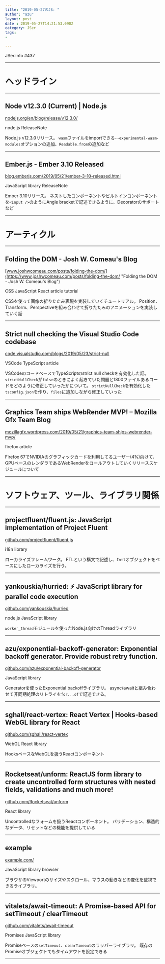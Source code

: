 ```yaml
---
title: "2019-05-27のJS: "
author: "azu"
layout: post
date : 2019-05-27T14:21:53.090Z
category: JSer
tags:
-

---
```


JSer.info #437

----

<h1 class="site-genre">ヘッドライン</h1>

----

## Node v12.3.0 (Current) | Node.js
[nodejs.org/en/blog/release/v12.3.0/](https://nodejs.org/en/blog/release/v12.3.0/ "Node v12.3.0 (Current) | Node.js")
<p class="jser-tags jser-tag-icon"><span class="jser-tag">node.js</span> <span class="jser-tag">ReleaseNote</span></p>

Node.js v12.3.0リリース。
`wasm`ファイルをimportできる`--experimental-wasm-modules`オプションの追加、`Readable.from`の追加など


----

## Ember.js - Ember 3.10 Released
[blog.emberjs.com/2019/05/21/ember-3-10-released.html](https://blog.emberjs.com/2019/05/21/ember-3-10-released.html "Ember.js - Ember 3.10 Released")
<p class="jser-tags jser-tag-icon"><span class="jser-tag">JavaScript</span> <span class="jser-tag">library</span> <span class="jser-tag">ReleaseNote</span></p>

Ember 3.10リリース。
ネストしたコンポーネントやビルトインコンポーネントを`<Input />`のようにAngle bracketで記述できるように、Decoratorのサポートなど


----
<h1 class="site-genre">アーティクル</h1>

----

## Folding the DOM - Josh W. Comeau's Blog
[www.joshwcomeau.com/posts/folding-the-dom/](https://www.joshwcomeau.com/posts/folding-the-dom/ "Folding the DOM - Josh W. Comeau's Blog")
<p class="jser-tags jser-tag-icon"><span class="jser-tag">CSS</span> <span class="jser-tag">JavaScript</span> <span class="jser-tag">React</span> <span class="jser-tag">article</span> <span class="jser-tag">tutorial</span></p>

CSSを使って画像の折りたたみ表現を実装していくチュートリアル。
Position、Transform、Perspectiveを組み合わせて折りたたみのアニメーションを実装していく話


----

## Strict null checking the Visual Studio Code codebase
[code.visualstudio.com/blogs/2019/05/23/strict-null](https://code.visualstudio.com/blogs/2019/05/23/strict-null "Strict null checking the Visual Studio Code codebase")
<p class="jser-tags jser-tag-icon"><span class="jser-tag">VSCode</span> <span class="jser-tag">TypeScript</span> <span class="jser-tag">article</span></p>

VSCodeのコードベースでTypeScriptのstrict null checkを有効化した話。
`strictNullCheck`が`false`のときによく起きていた問題と1800ファイルあるコードをどのように修正していったかについて。
`strictNullCheck`を有効化した`tsconfig.json`を作り、`files`に追加しながら修正していった


----

## Graphics Team ships WebRender MVP! – Mozilla Gfx Team Blog
[mozillagfx.wordpress.com/2019/05/21/graphics-team-ships-webrender-mvp/](https://mozillagfx.wordpress.com/2019/05/21/graphics-team-ships-webrender-mvp/ "Graphics Team ships WebRender MVP! – Mozilla Gfx Team Blog")
<p class="jser-tags jser-tag-icon"><span class="jser-tag">firefox</span> <span class="jser-tag">article</span></p>

Firefox 67でNVIDIAのグラフィックカードを利用してるユーザー(4%)向けて、GPUベースのレンダラであるWebRenderをロールアウトしていくリリーススケジュールについて


----
<h1 class="site-genre">ソフトウェア、ツール、ライブラリ関係</h1>

----

## projectfluent/fluent.js: JavaScript implementation of Project Fluent
[github.com/projectfluent/fluent.js](https://github.com/projectfluent/fluent.js "projectfluent/fluent.js: JavaScript implementation of Project Fluent")
<p class="jser-tags jser-tag-icon"><span class="jser-tag">i18n</span> <span class="jser-tag">library</span></p>

ローカライズフレームワーク。
FTLという構文で記述し、`Intl`オブジェクトをベースにしたローカライズを行う。


----

## yankouskia/hurried: ⚡️ JavaScript library for parallel code execution
[github.com/yankouskia/hurried](https://github.com/yankouskia/hurried "yankouskia/hurried: ⚡️ JavaScript library for parallel code execution")
<p class="jser-tags jser-tag-icon"><span class="jser-tag">node.js</span> <span class="jser-tag">JavaScript</span> <span class="jser-tag">library</span></p>

`worker_thread`モジュールを使ったNode.js向けのThreadライブラリ


----

## azu/exponential-backoff-generator: Exponential backoff generator. Provide robust retry function.
[github.com/azu/exponential-backoff-generator](https://github.com/azu/exponential-backoff-generator "azu/exponential-backoff-generator: Exponential backoff generator. Provide robust retry function.")
<p class="jser-tags jser-tag-icon"><span class="jser-tag">JavaScript</span> <span class="jser-tag">library</span></p>

Generatorを使ったExponential backoffライブラリ。
async/awaitと組み合わせて非同期処理のリトライを`for...of`で記述できる。


----

## sghall/react-vertex: React Vertex | Hooks-based WebGL library for React
[github.com/sghall/react-vertex](https://github.com/sghall/react-vertex "sghall/react-vertex: React Vertex | Hooks-based WebGL library for React")
<p class="jser-tags jser-tag-icon"><span class="jser-tag">WebGL</span> <span class="jser-tag">React</span> <span class="jser-tag">library</span></p>

HooksベースなWebGLを扱うReactコンポーネント


----

## Rocketseat/unform: ReactJS form library to create uncontrolled form structures with nested fields, validations and much more!
[github.com/Rocketseat/unform](https://github.com/Rocketseat/unform "Rocketseat/unform: ReactJS form library to create uncontrolled form structures with nested fields, validations and much more!")
<p class="jser-tags jser-tag-icon"><span class="jser-tag">React</span> <span class="jser-tag">library</span></p>

Uncontrolledなフォームを扱うReactコンポーネント。
バリデーション、構造的なデータ、リセットなどの機能を提供している


----

## example
[example.com/](http://example.com/ "example")
<p class="jser-tags jser-tag-icon"><span class="jser-tag">JavaScript</span> <span class="jser-tag">library</span> <span class="jser-tag">browser</span></p>

ブラウザのViewportのサイズやスクロール、マウスの動きなどの変化を監視できるライブラリ。


----

## vitalets/await-timeout: A Promise-based API for setTimeout / clearTimeout
[github.com/vitalets/await-timeout](https://github.com/vitalets/await-timeout "vitalets/await-timeout: A Promise-based API for setTimeout / clearTimeout")
<p class="jser-tags jser-tag-icon"><span class="jser-tag">Promises</span> <span class="jser-tag">JavaScript</span> <span class="jser-tag">library</span></p>

Promiseベースの`setTimeout`、`clearTimeout`のラッパーライブラリ。
既存のPromiseオブジェクトてもタイムアウトを設定できる


----
